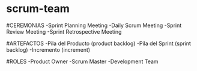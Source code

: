 # scrum-team

#CEREMONIAS
-Sprint Planning Meeting
-Daily Scrum Meeting
-Sprint Review Meeting
-Sprint Retrospective Meeting

#ARTEFACTOS
-Pila del Producto (product backlog)
-Pila del Sprint (sprint backlog)
-Incremento (increment)

#ROLES
-Product Owner
-Scrum Master
-Development Team
